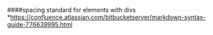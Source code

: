 ####spacing standard for elements with divs
*https://confluence.atlassian.com/bitbucketserver/markdown-syntax-guide-776639995.html